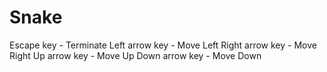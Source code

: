 # Snake
Escape key - Terminate
Left arrow key - Move Left
Right arrow key - Move Right
Up arrow key - Move Up
Down arrow key - Move Down
